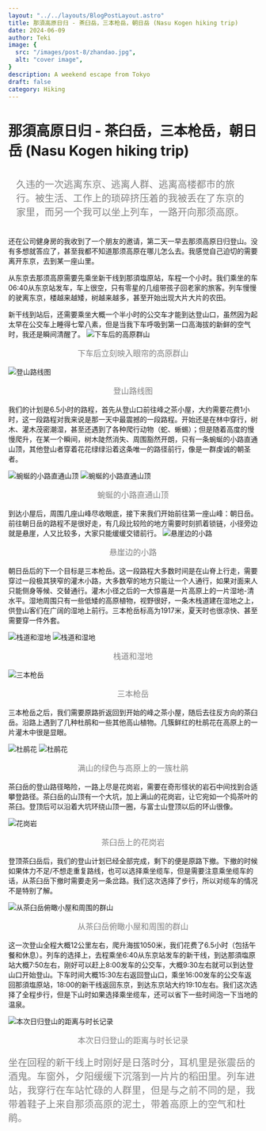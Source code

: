 ```yaml
---
layout: "../../layouts/BlogPostLayout.astro"
title: 那須高原日归 - 茶臼岳，三本枪岳，朝日岳 (Nasu Kogen hiking trip)
date: 2024-06-09
author: Teki
image: {
  src: "/images/post-8/zhandao.jpg",
  alt: "cover image",
}
description: A weekend escape from Tokyo
draft: false
category: Hiking
---
```


# 那須高原日归 - 茶臼岳，三本枪岳，朝日岳 (Nasu Kogen hiking trip)

<p style="color: gray; font-size: 1.2rem; padding: 1rem">久违的一次逃离东京、逃离人群、逃离高楼都市的旅行。被生活、工作上的琐碎挤压着的我被丢在了东京的家里，而另一个我可以坐上列车，一路开向那须高原。</p>

还在公司健身房的我收到了一个朋友的邀请，第二天一早去那须高原日归登山。没有多想就答应了，甚至我都不知道那须高原在哪儿怎么去。我感觉自己迫切的需要离开东京，去到某一座山里。

从东京去那须高原需要先乘坐新干线到那須塩原站，车程一个小时。我们乘坐的车06:40从东京站发车，车上很空，只有零星的几组带孩子回老家的旅客。列车慢慢的驶离东京，楼越来越矮，树越来越多，甚至开始出现大片大片的农田。

新干线到站后，还需要乘坐大概一个半小时的公交车才能到达登山口，虽然因为起太早在公交车上睡得七荤八素，但是当我下车呼吸到第一口高海拔的新鲜的空气时，我还是瞬间清醒了。
![下车后的高原群山](/images/post-8/start.jpg "下车后的高原群山")
<p style="color: gray; font-size: 1rem; text-align: center;">下车后立刻映入眼帘的高原群山</p>

![登山路线图](/images/post-8/board.jpg "登山路线图")
<p style="color: gray; font-size: 1rem; text-align: center;">登山路线图</p>
我们的计划是6.5小时的路程，首先从登山口前往峰之茶小屋，大约需要花费1小时，这一段路程对我来说是那一天中最震撼的一段路程。开始还是在林中穿行，树木、灌木茂密潮湿，甚至还遇到了各种爬行动物（蛇、蜥蜴）；但是随着高度的慢慢爬升，在某一个瞬间，树木陡然消失、周围豁然开朗，只有一条蜿蜒的小路直通山顶，其他登山者穿着花花绿绿沿着这条唯一的路径前行，像是一群虔诚的朝圣者。

![蜿蜒的小路直通山顶](/images/post-8/road.jpg "蜿蜒的小路直通山顶")
![蜿蜒的小路直通山顶](/images/post-8/road2.jpg "蜿蜒的小路直通山顶")
<p style="color: gray; font-size: 1rem; text-align: center;">蜿蜒的小路直通山顶</p>

到达小屋后，周围几座山峰尽收眼底，接下来我们开始前往第一座山峰：朝日岳。前往朝日岳的路程不是很好走，有几段比较险的地方需要时刻抓着锁链，小径旁边就是悬崖，人又比较多，大家只能缓缓交错前行。
![悬崖边的小路](/images/post-8/chain-0.webp "悬崖边的小路")
<p style="color: gray; font-size: 1rem; text-align: center;">悬崖边的小路</p>
朝日岳后的下一个目标是三本枪岳。这一段路程大多数时间是在山脊上行走，需要穿过一段极其狭窄的灌木小路，大多数窄的地方只能让一个人通行，如果对面来人只能侧身等候、交替通行。灌木小径之后的一大惊喜是一片高原上的一片湿地-清水平。湿地周围只有一些低矮的高原植物，视野很好，一条木栈道建在湿地之上，供登山客们在广阔的湿地上前行。三本枪岳标高为1917米，夏天时也很凉快、甚至需要穿一件外套。

![栈道和湿地](/images/post-8/zhandao.jpg "栈道和湿地")
![栈道和湿地](/images/post-8/zhandao.webp "栈道和湿地")
<p style="color: gray; font-size: 1rem; text-align: center;">栈道和湿地</p>

![三本枪岳](/images/post-8/sanbenqiang.jpg "三本枪岳")
<p style="color: gray; font-size: 1rem; text-align: center;">三本枪岳</p>
三本枪岳之后，我们需要原路折返回到开始的峰之茶小屋，随后去往反方向的茶臼岳。沿路上遇到了几种杜鹃和一些其他高山植物。几簇鲜红的杜鹃花在高原上的一片灌木中很是显眼。

![杜鹃花](/images/post-8/dujuan1.jpg "杜鹃花")
![杜鹃花](/images/post-8/dujuan2.jpg "杜鹃花")
<p style="color: gray; font-size: 1rem; text-align: center;">满山的绿色与高原上的一簇杜鹃</p>
茶臼岳的登山路径略险，一路上尽是花岗岩，需要在奇形怪状的岩石中间找到合适攀登路径。茶臼岳的山顶有一个大坑，加上满山的花岗岩，让它宛如一个捣茶叶的茶臼。登顶后可以沿着大坑环绕山顶一圈，与富士山登顶以后的环山很像。

![花岗岩](/images/post-8/stone.jpg "花岗岩")
<p style="color: gray; font-size: 1rem; text-align: center;">茶臼岳上的花岗岩</p>
登顶茶臼岳后，我们的登山计划已经全部完成，剩下的便是原路下撤。下撤的时候如果体力不足/不想走重复路线，也可以选择乘坐缆车，但是需要注意乘坐缆车的话，从茶臼岳下撤时需要走另一条岔路。我们这次选择了步行，所以对缆车的情况不是特别了解。

![从茶臼岳俯瞰小屋和周围的群山](/images/post-8/view.jpg "从茶臼岳俯瞰小屋和周围的群山")
<p style="color: gray; font-size: 1rem; text-align: center;">从茶臼岳俯瞰小屋和周围的群山</p>
这一次登山全程大概12公里左右，爬升海拔1050米，我们花费了6.5小时（包括午餐和休息）。列车的选择上，去程乘坐6:40从东京站发车的新干线，到达那須塩原站大概7:50左右，刚好可以赶上8:00发车的公交车，大概9:30左右就可以到达登山口开始登山。下车时间大概15:30左右返回登山口，乘坐16:00发车的公交车返回那須塩原站，18:00的新干线返回东京，到达东京站大约19:10左右。我们这次选择了全程步行，但是下山时如果选择乘坐缆车，还可以省下一些时间泡一下当地的温泉。

![本次日归登山的距离与时长记录](/images/post-8/record.jpg "本次日归登山的距离与时长记录")
<p style="color: gray; font-size: 1rem; text-align: center;">本次日归登山的距离与时长记录</p>
<p style="color: gray; font-size: 1.2rem; ">坐在回程的新干线上时刚好是日落时分，耳机里是张震岳的酒鬼。车窗外，夕阳缓缓下沉落到一片片的稻田里。列车进站，我穿行在车站忙碌的人群里，但是与之前不同的是，我带着鞋子上来自那须高原的泥土，带着高原上的空气和杜鹃。</p>
